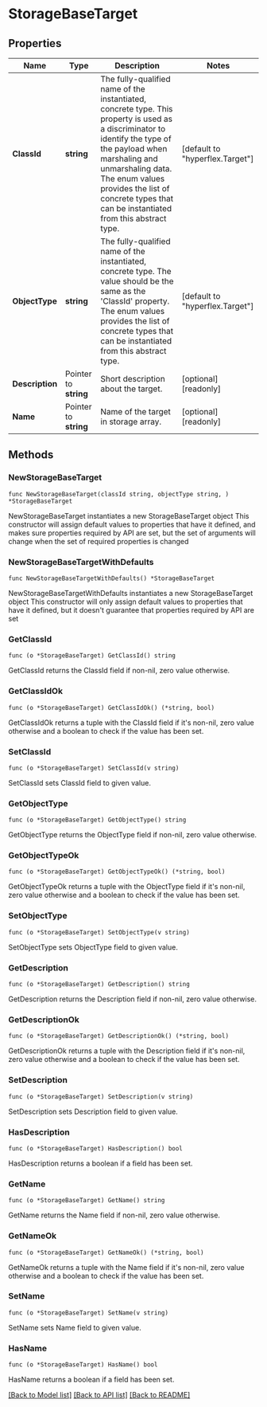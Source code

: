 # StorageBaseTarget

## Properties

Name | Type | Description | Notes
------------ | ------------- | ------------- | -------------
**ClassId** | **string** | The fully-qualified name of the instantiated, concrete type. This property is used as a discriminator to identify the type of the payload when marshaling and unmarshaling data. The enum values provides the list of concrete types that can be instantiated from this abstract type. | [default to "hyperflex.Target"]
**ObjectType** | **string** | The fully-qualified name of the instantiated, concrete type. The value should be the same as the &#39;ClassId&#39; property. The enum values provides the list of concrete types that can be instantiated from this abstract type. | [default to "hyperflex.Target"]
**Description** | Pointer to **string** | Short description about the target. | [optional] [readonly] 
**Name** | Pointer to **string** | Name of the target in storage array. | [optional] [readonly] 

## Methods

### NewStorageBaseTarget

`func NewStorageBaseTarget(classId string, objectType string, ) *StorageBaseTarget`

NewStorageBaseTarget instantiates a new StorageBaseTarget object
This constructor will assign default values to properties that have it defined,
and makes sure properties required by API are set, but the set of arguments
will change when the set of required properties is changed

### NewStorageBaseTargetWithDefaults

`func NewStorageBaseTargetWithDefaults() *StorageBaseTarget`

NewStorageBaseTargetWithDefaults instantiates a new StorageBaseTarget object
This constructor will only assign default values to properties that have it defined,
but it doesn't guarantee that properties required by API are set

### GetClassId

`func (o *StorageBaseTarget) GetClassId() string`

GetClassId returns the ClassId field if non-nil, zero value otherwise.

### GetClassIdOk

`func (o *StorageBaseTarget) GetClassIdOk() (*string, bool)`

GetClassIdOk returns a tuple with the ClassId field if it's non-nil, zero value otherwise
and a boolean to check if the value has been set.

### SetClassId

`func (o *StorageBaseTarget) SetClassId(v string)`

SetClassId sets ClassId field to given value.


### GetObjectType

`func (o *StorageBaseTarget) GetObjectType() string`

GetObjectType returns the ObjectType field if non-nil, zero value otherwise.

### GetObjectTypeOk

`func (o *StorageBaseTarget) GetObjectTypeOk() (*string, bool)`

GetObjectTypeOk returns a tuple with the ObjectType field if it's non-nil, zero value otherwise
and a boolean to check if the value has been set.

### SetObjectType

`func (o *StorageBaseTarget) SetObjectType(v string)`

SetObjectType sets ObjectType field to given value.


### GetDescription

`func (o *StorageBaseTarget) GetDescription() string`

GetDescription returns the Description field if non-nil, zero value otherwise.

### GetDescriptionOk

`func (o *StorageBaseTarget) GetDescriptionOk() (*string, bool)`

GetDescriptionOk returns a tuple with the Description field if it's non-nil, zero value otherwise
and a boolean to check if the value has been set.

### SetDescription

`func (o *StorageBaseTarget) SetDescription(v string)`

SetDescription sets Description field to given value.

### HasDescription

`func (o *StorageBaseTarget) HasDescription() bool`

HasDescription returns a boolean if a field has been set.

### GetName

`func (o *StorageBaseTarget) GetName() string`

GetName returns the Name field if non-nil, zero value otherwise.

### GetNameOk

`func (o *StorageBaseTarget) GetNameOk() (*string, bool)`

GetNameOk returns a tuple with the Name field if it's non-nil, zero value otherwise
and a boolean to check if the value has been set.

### SetName

`func (o *StorageBaseTarget) SetName(v string)`

SetName sets Name field to given value.

### HasName

`func (o *StorageBaseTarget) HasName() bool`

HasName returns a boolean if a field has been set.


[[Back to Model list]](../README.md#documentation-for-models) [[Back to API list]](../README.md#documentation-for-api-endpoints) [[Back to README]](../README.md)


